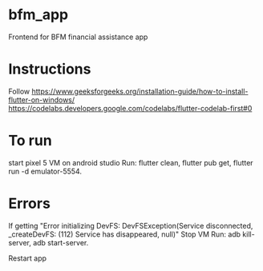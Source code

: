 # bfm_app
Frontend for BFM financial assistance app

# Instructions
Follow 
https://www.geeksforgeeks.org/installation-guide/how-to-install-flutter-on-windows/
https://codelabs.developers.google.com/codelabs/flutter-codelab-first#0

# To run
start pixel 5 VM on android studio
Run:
flutter clean,
flutter pub get,
flutter run -d emulator-5554.

# Errors
If getting "Error initializing DevFS: DevFSException(Service disconnected, _createDevFS: (112) Service has disappeared, null)"
Stop VM
Run:
adb kill-server,
adb start-server.

Restart app


